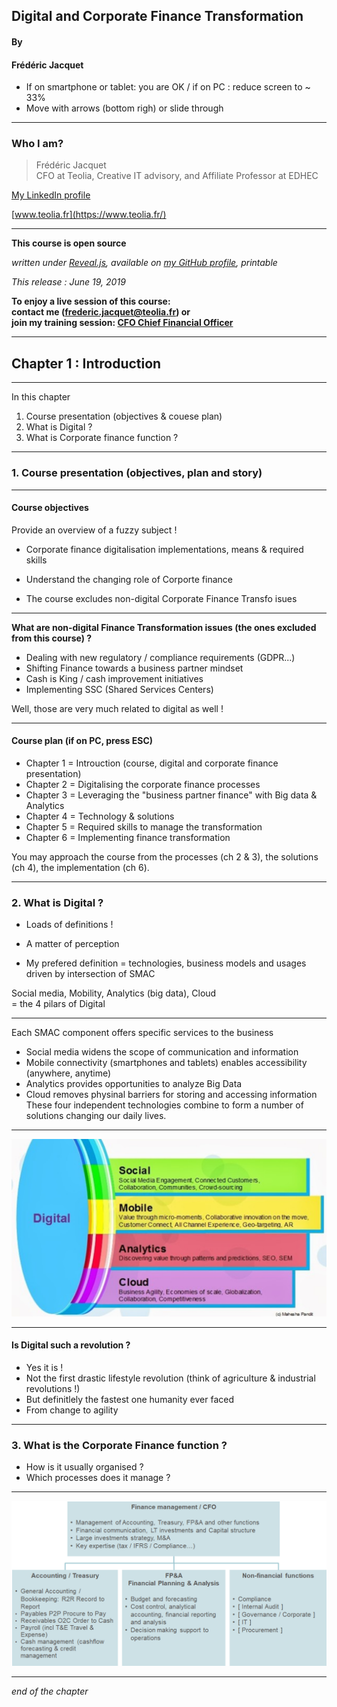 ## Digital and Corporate Finance Transformation  

#### By
#### Frédéric Jacquet

- If on smartphone or tablet: you are OK / if on PC : reduce screen to ~ 33%
- Move with arrows (bottom righ) or slide through

---

### Who I am?

> Frédéric Jacquet<br />
> CFO at Teolia, Creative IT advisory, and Affiliate Professor at EDHEC    

[My LinkedIn profile](https://www.linkedin.com/in/fr%C3%A9d%C3%A9ric-jacquet-87a21956/)    

[www.teolia.fr](https://www.teolia.fr/)

---

**This course is open source**

*written under [Reveal.js](https://revealjs.com/#/), available on [my GitHub profile](https://github.com/fredericjacquet2), printable*

*This release : June 19, 2019*

**To enjoy a live session of this course:      
contact me (frederic.jacquet@teolia.fr) or      
join my training session: [CFO Chief Financial Officer](http://www.lesechos-formation.fr/catalogue/formations-metiers/finance-gestion/cfo-chief-financial-officer.html#programme)**

---

## Chapter 1 : Introduction

----

In this chapter

1. Course presentation (objectives & couese plan)
2. What is Digital ?
3. What is Corporate finance function ?

----

### 1. Course presentation (objectives, plan and story)

----

#### Course objectives  

Provide an overview of a fuzzy subject !   

- Corporate finance digitalisation implementations, means & required skills
- Understand the changing role of Corporte finance

- The course excludes non-digital Corporate Finance Transfo isues

----

**What are non-digital Finance Transformation issues (the ones excluded from this course) ?** 

- Dealing with new regulatory / compliance requirements (GDPR...)
- Shifting Finance towards a business partner mindset
- Cash is King / cash improvement initiatives
- Implementing SSC (Shared Services Centers)    

Well, those are very much related to digital as well !   

----

#### Course plan (if on PC, press ESC)  
- Chapter 1 = Introuction (course, digital and corporate finance presentation)
- Chapter 2 = Digitalising the corporate finance processes
- Chapter 3 = Leveraging the "business partner finance" with Big data & Analytics
- Chapter 4 = Technology & solutions
- Chapter 5 = Required skills to manage the transformation
- Chapter 6 = Implementing finance transformation

You may approach the course from the processes (ch 2 & 3), the solutions (ch 4), the implementation (ch 6).

----

### 2. What is Digital ?

- Loads of definitions !    

- A matter of perception   

- My prefered definition = technologies, business models and usages driven by intersection of SMAC   

Social media, Mobility, Analytics (big data), Cloud    
= the 4 pilars of Digital

----

Each SMAC component offers specific services to the business  
- Social media widens the scope of communication and information 
- Mobile connectivity (smartphones and tablets) enables accessibility (anywhere, anytime)
- Analytics provides opportunities to analyze Big Data  
- Cloud removes physinal barriers for storing and accessing information  
These four independent technologies combine to form a number of solutions changing our daily lives. 

----

<img src="images/smac.png" style="background:none; border:none; box-shadow:none;"/>

----

#### Is Digital such a revolution ? 

- Yes it is !  
- Not the first drastic lifestyle revolution (think of agriculture & industrial revolutions !)  
- But definitlely the fastest one humanity ever faced   
- From change to agility    

----

### 3. What is the Corporate Finance function ?

- How is it usually organised ?
- Which processes does it manage ?

----

<img src="images/cforga.png" style="background:none; border:none; box-shadow:none;"/>

----

*end of the chapter*
